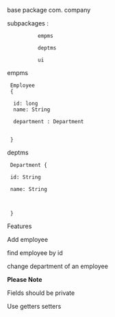 
base package  com. company

subpackages :

              empms

              deptms

              ui               
              
              
empms

     Employee
     {
     
      id: long
      name: String
      
      department : Department
     
     
     }
     
     
     
     
deptms


     Department {
     
     id: String
     
     name: String
     
         
     
     }                  
              
              


Features

 Add employee
 
 find employee by id
  
 change department of an employee
 
 
**Please Note** 

 Fields should be private
 
 Use getters setters
 
 

